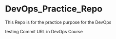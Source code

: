 # DevOps_Practice_Repo
This Repo is for the practice purpose for the DevOps


testing Commit URL in DevOps Course
